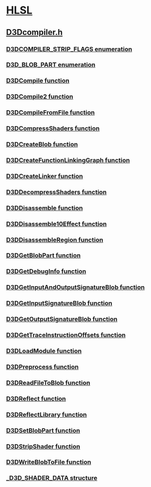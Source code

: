 # [HLSL](../_direct3dhlsl/index.md)
## [D3Dcompiler.h](index.md)
### [D3DCOMPILER_STRIP_FLAGS enumeration](../d3dcompiler/ne-d3dcompiler-d3dcompiler_strip_flags.md)
### [D3D_BLOB_PART enumeration](../d3dcompiler/ne-d3dcompiler-d3d_blob_part.md)
### [D3DCompile function](../d3dcompiler/nf-d3dcompiler-d3dcompile.md)
### [D3DCompile2 function](../d3dcompiler/nf-d3dcompiler-d3dcompile2.md)
### [D3DCompileFromFile function](../d3dcompiler/nf-d3dcompiler-d3dcompilefromfile.md)
### [D3DCompressShaders function](../d3dcompiler/nf-d3dcompiler-d3dcompressshaders.md)
### [D3DCreateBlob function](../d3dcompiler/nf-d3dcompiler-d3dcreateblob.md)
### [D3DCreateFunctionLinkingGraph function](../d3dcompiler/nf-d3dcompiler-d3dcreatefunctionlinkinggraph.md)
### [D3DCreateLinker function](../d3dcompiler/nf-d3dcompiler-d3dcreatelinker.md)
### [D3DDecompressShaders function](../d3dcompiler/nf-d3dcompiler-d3ddecompressshaders.md)
### [D3DDisassemble function](../d3dcompiler/nf-d3dcompiler-d3ddisassemble.md)
### [D3DDisassemble10Effect function](../d3dcompiler/nf-d3dcompiler-d3ddisassemble10effect.md)
### [D3DDisassembleRegion function](../d3dcompiler/nf-d3dcompiler-d3ddisassembleregion.md)
### [D3DGetBlobPart function](../d3dcompiler/nf-d3dcompiler-d3dgetblobpart.md)
### [D3DGetDebugInfo function](../d3dcompiler/nf-d3dcompiler-d3dgetdebuginfo.md)
### [D3DGetInputAndOutputSignatureBlob function](../d3dcompiler/nf-d3dcompiler-d3dgetinputandoutputsignatureblob.md)
### [D3DGetInputSignatureBlob function](../d3dcompiler/nf-d3dcompiler-d3dgetinputsignatureblob.md)
### [D3DGetOutputSignatureBlob function](../d3dcompiler/nf-d3dcompiler-d3dgetoutputsignatureblob.md)
### [D3DGetTraceInstructionOffsets function](../d3dcompiler/nf-d3dcompiler-d3dgettraceinstructionoffsets.md)
### [D3DLoadModule function](../d3dcompiler/nf-d3dcompiler-d3dloadmodule.md)
### [D3DPreprocess function](../d3dcompiler/nf-d3dcompiler-d3dpreprocess.md)
### [D3DReadFileToBlob function](../d3dcompiler/nf-d3dcompiler-d3dreadfiletoblob.md)
### [D3DReflect function](../d3dcompiler/nf-d3dcompiler-d3dreflect.md)
### [D3DReflectLibrary function](../d3dcompiler/nf-d3dcompiler-d3dreflectlibrary.md)
### [D3DSetBlobPart function](../d3dcompiler/nf-d3dcompiler-d3dsetblobpart.md)
### [D3DStripShader function](../d3dcompiler/nf-d3dcompiler-d3dstripshader.md)
### [D3DWriteBlobToFile function](../d3dcompiler/nf-d3dcompiler-d3dwriteblobtofile.md)
### [_D3D_SHADER_DATA structure](../d3dcompiler/ns-d3dcompiler-_d3d_shader_data.md)
